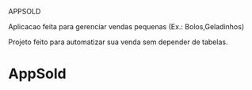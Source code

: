 APPSOLD

Aplicacao feita para gerenciar vendas pequenas (Ex.: Bolos,Geladinhos)

Projeto feito para automatizar sua venda sem depender de tabelas. 
# AppSold
